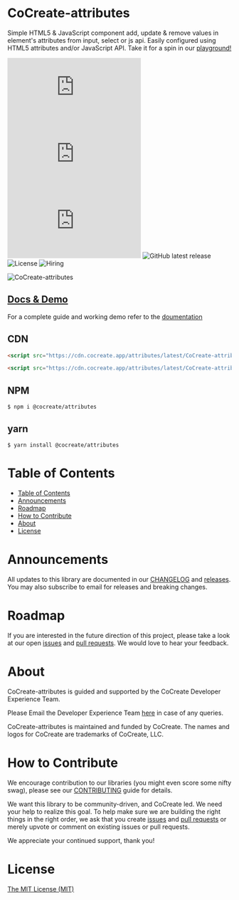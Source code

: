 # CoCreate-attributes

Simple HTML5 & JavaScript component add, update & remove values in element's attributes from input, select or js api. Easily configured using HTML5 attributes and/or JavaScript API. Take it for a spin in our [playground!](https://cocreate.app/docs/attributes)

![minified](https://img.badgesize.io/https://cdn.cocreate.app/attributes/latest/CoCreate-attributes.min.js?style=flat-square&label=minified&color=orange)
![gzip](https://img.badgesize.io/https://cdn.cocreate.app/attributes/latest/CoCreate-attributes.min.js?compression=gzip&style=flat-square&label=gzip&color=yellow)
![brotli](https://img.badgesize.io/https://cdn.cocreate.app/attributes/latest/CoCreate-attributes.min.js?compression=brotli&style=flat-square&label=brotli)
![GitHub latest release](https://img.shields.io/github/v/release/CoCreate-app/CoCreate-attributes?style=flat-square)
![License](https://img.shields.io/github/license/CoCreate-app/CoCreate-attributes?style=flat-square)
![Hiring](https://img.shields.io/static/v1?style=flat-square&label=&message=Hiring&color=blueviolet)

![CoCreate-attributes](https://cdn.cocreate.app/docs/CoCreate-attributes.gif)

## [Docs & Demo](https://cocreate.app/docs/attributes)

For a complete guide and working demo refer to the [doumentation](https://cocreate.app/docs/attributes)

## CDN

```html
<script src="https://cdn.cocreate.app/attributes/latest/CoCreate-attributes.min.js"></script>
```

```html
<script src="https://cdn.cocreate.app/attributes/latest/CoCreate-attributes.min.css"></script>
```

## NPM

```shell
$ npm i @cocreate/attributes
```

## yarn

```shell
$ yarn install @cocreate/attributes
```

# Table of Contents

- [Table of Contents](#table-of-contents)
- [Announcements](#announcements)
- [Roadmap](#roadmap)
- [How to Contribute](#how-to-contribute)
- [About](#about)
- [License](#license)

<a name="announcements"></a>

# Announcements

All updates to this library are documented in our [CHANGELOG](https://github.com/CoCreate-app/CoCreate-attributes/blob/master/CHANGELOG.md) and [releases](https://github.com/CoCreate-app/CoCreate-attributes/releases). You may also subscribe to email for releases and breaking changes.

<a name="roadmap"></a>

# Roadmap

If you are interested in the future direction of this project, please take a look at our open [issues](https://github.com/CoCreate-app/CoCreate-attributes/issues) and [pull requests](https://github.com/CoCreate-app/CoCreate-attributes/pulls). We would love to hear your feedback.

<a name="about"></a>

# About

CoCreate-attributes is guided and supported by the CoCreate Developer Experience Team.

Please Email the Developer Experience Team [here](mailto:develop@cocreate.app) in case of any queries.

CoCreate-attributes is maintained and funded by CoCreate. The names and logos for CoCreate are trademarks of CoCreate, LLC.

<a name="contribute"></a>

# How to Contribute

We encourage contribution to our libraries (you might even score some nifty swag), please see our [CONTRIBUTING](https://github.com/CoCreate-app/CoCreate-attributes/blob/master/CONTRIBUTING.md) guide for details.

We want this library to be community-driven, and CoCreate led. We need your help to realize this goal. To help make sure we are building the right things in the right order, we ask that you create [issues](https://github.com/CoCreate-app/CoCreate-attributes/issues) and [pull requests](https://github.com/CoCreate-app/CoCreate-attributes/pulls) or merely upvote or comment on existing issues or pull requests.

We appreciate your continued support, thank you!


<a name="license"></a>
# License

[The MIT License (MIT)](https://github.com/CoCreate-app/CoCreate-attributes/blob/master/LICENSE)
